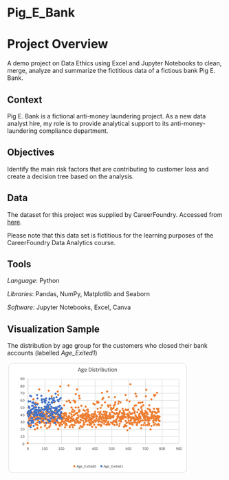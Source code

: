 # Pig_E_Bank

# Project Overview

A demo project on Data Ethics using Excel and Jupyter Notebooks to clean, merge, analyze and summarize the fictitious data of a fictious bank Pig E. Bank.

## Context

Pig E. Bank is a fictional anti-money laundering project. As a new data analyst hire, my role is to provide analytical support to its anti-money-laundering compliance department.

## Objectives

Identify the main risk factors that are contributing to customer loss and create a decision tree based on the analysis.

## Data

The dataset for this project was supplied by CareerFoundry. Accessed from [here]( https://images.careerfoundry.com/public/courses/data-immersion/A5/E5.4/5.4-PigEBank-Client-Data%20set.xlsx).

Please note that this data set is fictitious for the learning purposes of the CareerFoundry Data Analytics course.

## Tools

_Language_: Python

_Libraries_: Pandas, NumPy, Matplotlib and Seaborn

_Software_: Jupyter Notebooks, Excel, Canva

## Visualization Sample

The distribution by age group for the customers who closed their bank accounts (labelled _Age_Exited1_)

![image]( https://github.com/gsmgla/Pig_E_Bank/blob/main/04%20Visualizations/age_distribution.png)
